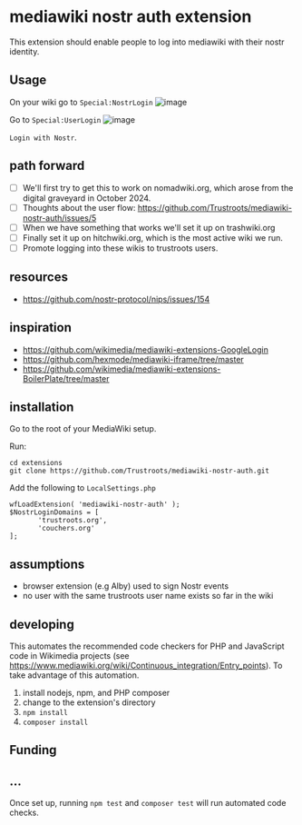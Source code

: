 
# mediawiki nostr auth extension

This extension should enable people to log into mediawiki with their nostr identity.

## Usage
On your wiki go to `Special:NostrLogin`
![image](https://github.com/user-attachments/assets/3000d27c-73dd-40e8-a6fc-d2043af764a4)

Go to `Special:UserLogin`
![image](https://github.com/user-attachments/assets/cd4a0062-3c61-4d21-839c-419601fbca59)

`Login with Nostr`.

## path forward

- [ ] We'll first try to get this to work on nomadwiki.org, which arose from the digital graveyard in October 2024.
- [ ] Thoughts about the user flow: https://github.com/Trustroots/mediawiki-nostr-auth/issues/5
- [ ] When we have something that works we'll set it up on trashwiki.org
- [ ] Finally set it up on hitchwiki.org, which is the most active wiki we run.
- [ ] Promote logging into these wikis to trustroots users.

## resources

- https://github.com/nostr-protocol/nips/issues/154

## inspiration
- https://github.com/wikimedia/mediawiki-extensions-GoogleLogin
- https://github.com/hexmode/mediawiki-iframe/tree/master
- https://github.com/wikimedia/mediawiki-extensions-BoilerPlate/tree/master

## installation
Go to the root of your MediaWiki setup.

Run:
```
cd extensions
git clone https://github.com/Trustroots/mediawiki-nostr-auth.git
```

Add the following to `LocalSettings.php`
```
wfLoadExtension( 'mediawiki-nostr-auth' );
$NostrLoginDomains = [
	   'trustroots.org',
	   'couchers.org'
];
```

## assumptions
- browser extension (e.g Alby) used to sign Nostr events
- no user with the same trustroots user name exists so far in the wiki

## developing

This automates the recommended code checkers for PHP and JavaScript code in Wikimedia projects
(see https://www.mediawiki.org/wiki/Continuous_integration/Entry_points).
To take advantage of this automation.

1. install nodejs, npm, and PHP composer
2. change to the extension's directory
3. `npm install`
4. `composer install`

## Funding

## ...

Once set up, running `npm test` and `composer test` will run automated code checks.
